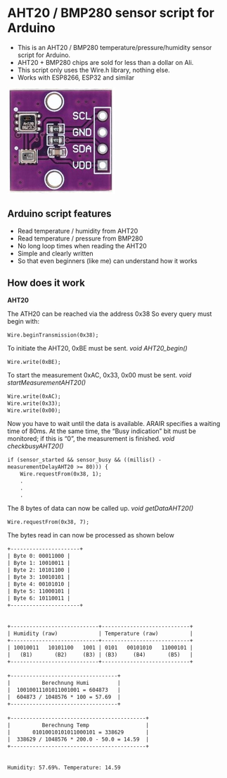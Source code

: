 
# AHT20 / BMP280 sensor script for Arduino

 - This is an AHT20 / BMP280 temperature/pressure/humidity sensor script
   for Arduino.
 -  AHT20 + BMP280 chips are sold for less than a dollar
   on Ali.
  - This script only uses the Wire.h library, nothing else.
  - Works with ESP8266, ESP32 and similar



![AHT20_BMP280 logo](https://github.com/peff74/ESP_AHT20_BMP280/blob/main/AHT20_BMP280.jpg)


## Arduino script features

 -   Read temperature / humidity from AHT20
 -    Read temperature / pressure from BMP280
 - No long loop times when reading the AHT20
 - Simple and clearly written
 - So that even beginners (like me) can understand how it works 
 
## How does it work 
**AHT20**

The ATH20 can be reached via the address 0x38
So every query must begin with:

    Wire.beginTransmission(0x38);

To initiate the AHT20, 0xBE must be sent.
*void AHT20_begin()*

 
    Wire.write(0xBE);

To start the measurement 0xAC,  0x33, 0x00 must be sent.
*void startMeasurementAHT20()*

    Wire.write(0xAC);  
    Wire.write(0x33);  
    Wire.write(0x00);
    
Now you have to wait until the data is available.
ARAIR specifies a waiting time of 80ms. At the same time, the “Busy indication” bit must be monitored; if this is “0”, the measurement is finished.
*void checkbusyAHT20()*

    if (sensor_started && sensor_busy && ((millis() - measurementDelayAHT20 >= 80))) {
        Wire.requestFrom(0x38, 1);
        .
        .
        .
        
The 8 bytes of data can now be called up.
*void getDataAHT20()*

    Wire.requestFrom(0x38, 7);



  The bytes read in can now be processed as shown below

    +----------------------+
    | Byte 0: 00011000 |
    | Byte 1: 10010011 |
    | Byte 2: 10101100 |
    | Byte 3: 10010101 |
    | Byte 4: 00101010 |
    | Byte 5: 11000101 |
    | Byte 6: 10110011 |
    +----------------------+
    
        
    +----------------------------+----------------------------+
    | Humidity (raw)             | Temperature (raw)          |
    +----------------------------+----------------------------+
    | 10010011   10101100   1001 | 0101   00101010   11000101 |
    |   (B1)       (B2)     (B3) | (B3)     (B4)       (B5)   |
    +----------------------------+----------------------------+
    
    +----------------------------------+
    |          Berechnung Humi         |
    |  10010011101011001001 = 604873   |
    |  604873 / 1048576 * 100 = 57.69  |
    +----------------------------------+
    
    +-------------------------------------------+
    |          Berechnung Temp                  |
    |       01010010101011000101 = 338629       |
    |  338629 / 1048576 * 200.0 - 50.0 = 14.59  |
    +-------------------------------------------+
    
    
    Humidity: 57.69%. Temperature: 14.59




